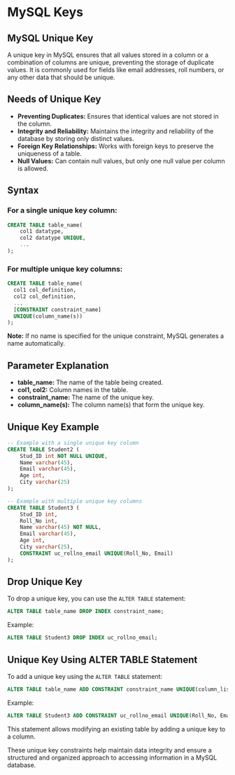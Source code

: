 # MySQL Keys
## MySQL Unique Key

A unique key in MySQL ensures that all values stored in a column or a combination of columns are unique, preventing the storage of duplicate values. It is commonly used for fields like email addresses, roll numbers, or any other data that should be unique.

## Needs of Unique Key

- **Preventing Duplicates:** Ensures that identical values are not stored in the column.
- **Integrity and Reliability:** Maintains the integrity and reliability of the database by storing only distinct values.
- **Foreign Key Relationships:** Works with foreign keys to preserve the uniqueness of a table.
- **Null Values:** Can contain null values, but only one null value per column is allowed.

## Syntax

### For a single unique key column:

```sql
CREATE TABLE table_name(
    col1 datatype,
    col2 datatype UNIQUE,
    ...
);
```

### For multiple unique key columns:

```sql
CREATE TABLE table_name(
  col1 col_definition,
  col2 col_definition,
  ...
  [CONSTRAINT constraint_name]
  UNIQUE(column_name(s))
);
```

**Note:** If no name is specified for the unique constraint, MySQL generates a name automatically.

## Parameter Explanation

- **table_name:** The name of the table being created.
- **col1, col2:** Column names in the table.
- **constraint_name:** The name of the unique key.
- **column_name(s):** The column name(s) that form the unique key.

## Unique Key Example

```sql
-- Example with a single unique key column
CREATE TABLE Student2 (
    Stud_ID int NOT NULL UNIQUE,
    Name varchar(45),
    Email varchar(45),
    Age int,
    City varchar(25)
);

-- Example with multiple unique key columns
CREATE TABLE Student3 (
    Stud_ID int,
    Roll_No int,
    Name varchar(45) NOT NULL,
    Email varchar(45),
    Age int,
    City varchar(25),
    CONSTRAINT uc_rollno_email UNIQUE(Roll_No, Email)
);
```

## Drop Unique Key

To drop a unique key, you can use the `ALTER TABLE` statement:

```sql
ALTER TABLE table_name DROP INDEX constraint_name;
```

Example:

```sql
ALTER TABLE Student3 DROP INDEX uc_rollno_email;
```

## Unique Key Using ALTER TABLE Statement

To add a unique key using the `ALTER TABLE` statement:

```sql
ALTER TABLE table_name ADD CONSTRAINT constraint_name UNIQUE(column_list);
```

Example:

```sql
ALTER TABLE Student3 ADD CONSTRAINT uc_rollno_email UNIQUE(Roll_No, Email);
```

This statement allows modifying an existing table by adding a unique key to a column.

These unique key constraints help maintain data integrity and ensure a structured and organized approach to accessing information in a MySQL database.
